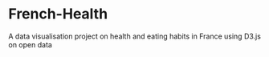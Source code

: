 # French-Health
A data visualisation project on health and eating habits in France using D3.js on open data  

